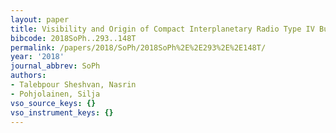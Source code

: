 ```yaml
---
layout: paper
title: Visibility and Origin of Compact Interplanetary Radio Type IV Bursts
bibcode: 2018SoPh..293..148T
permalink: /papers/2018/SoPh/2018SoPh%2E%2E293%2E%2E148T/
year: '2018'
journal_abbrev: SoPh
authors:
- Talebpour Sheshvan, Nasrin
- Pohjolainen, Silja
vso_source_keys: {}
vso_instrument_keys: {}
---
```

